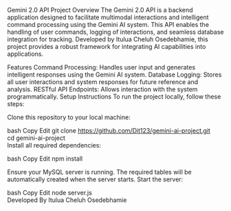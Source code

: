 Gemini 2.0 API
Project Overview
The Gemini 2.0 API is a backend application designed to facilitate multimodal interactions and intelligent command processing using the Gemini AI system. This API enables the handling of user commands, logging of interactions, and seamless database integration for tracking. Developed by Itulua Cheluh Osedebhamie, this project provides a robust framework for integrating AI capabilities into applications.

Features
Command Processing: Handles user input and generates intelligent responses using the Gemini AI system.
Database Logging: Stores all user interactions and system responses for future reference and analysis.
RESTful API Endpoints: Allows interaction with the system programmatically.
Setup Instructions
To run the project locally, follow these steps:

Clone this repository to your local machine:

bash
Copy
Edit
git clone https://github.com/Dit123/gemini-ai-project.git  
cd gemini-ai-project  
Install all required dependencies:

bash
Copy
Edit
npm install 

Ensure your MySQL server is running.
The required tables will be automatically created when the server starts.
Start the server:

bash
Copy
Edit
node server.js  
Developed By
Itulua Cheluh Osedebhamie